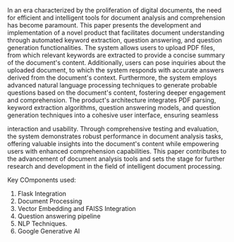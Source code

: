 In an era characterized by the proliferation of digital documents, the need for efficient and intelligent tools for document analysis and comprehension has become paramount. This paper presents the development and implementation of a novel product that facilitates document understanding through automated keyword extraction, question answering, and question generation functionalities. The system allows users to upload PDF files, from which relevant keywords are extracted to provide a concise summary of the document's content. Additionally, users can pose inquiries about the uploaded document, to which the system responds with accurate answers derived from the document's context. Furthermore, the system employs advanced natural language processing techniques to generate probable questions based on the document's content, fostering deeper engagement and comprehension. The product's architecture integrates PDF parsing, keyword extraction algorithms, question answering models, and question generation techniques into a cohesive user interface, ensuring seamless 

interaction and usability. Through comprehensive testing and evaluation, the system demonstrates robust performance in document analysis tasks, offering valuable insights into the document's content while empowering users with enhanced comprehension capabilities. This paper contributes to the advancement of document analysis tools and sets the stage for further research and development in the field of intelligent document processing.

Key COmponents used:
1. Flask Integration
2. Document Processing
3. Vector Embedding and FAISS Integration
4. Question answering pipeline
5. NLP Techniques.
6. Google Generative AI

